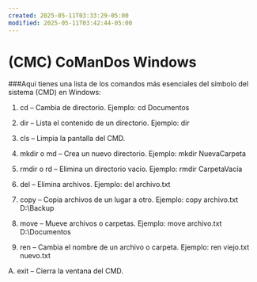 ```yaml
---
created: 2025-05-11T03:33:29-05:00
modified: 2025-05-11T03:42:44-05:00
---
```


# (CMC) CoManDos Windows

###Aquí tienes una lista de los comandos más esenciales del símbolo del sistema (CMD) en Windows:
1. cd – Cambia de directorio.
Ejemplo: cd Documentos


2. dir – Lista el contenido de un directorio.
Ejemplo: dir


3. cls – Limpia la pantalla del CMD.


4. mkdir o md – Crea un nuevo directorio.
Ejemplo: mkdir NuevaCarpeta


5. rmdir o rd – Elimina un directorio vacío.
Ejemplo: rmdir CarpetaVacía


6. del – Elimina archivos.
Ejemplo: del archivo.txt


7. copy – Copia archivos de un lugar a otro.
Ejemplo: copy archivo.txt D:\Backup


8. move – Mueve archivos o carpetas.
Ejemplo: move archivo.txt D:\Documentos


9. ren – Cambia el nombre de un archivo o carpeta.
Ejemplo: ren viejo.txt nuevo.txt


A. exit – Cierra la ventana del CMD.
